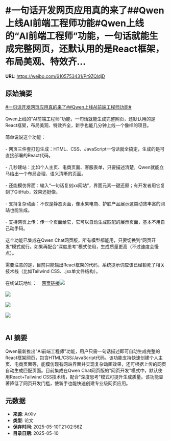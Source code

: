 # #一句话开发网页应用真的来了##Qwen上线AI前端工程师功能#Qwen上线的“AI前端工程师”功能，一句话就能生成完整网页，还默认用的是React框架，布局美观、特效齐...

**URL**: https://weibo.com/6105753431/Pr9ZQldjD

## 原始摘要

<a href="https://m.weibo.cn/search?containerid=231522type%3D1%26t%3D10%26q%3D%23%E4%B8%80%E5%8F%A5%E8%AF%9D%E5%BC%80%E5%8F%91%E7%BD%91%E9%A1%B5%E5%BA%94%E7%94%A8%E7%9C%9F%E7%9A%84%E6%9D%A5%E4%BA%86%23&amp;extparam=%23%E4%B8%80%E5%8F%A5%E8%AF%9D%E5%BC%80%E5%8F%91%E7%BD%91%E9%A1%B5%E5%BA%94%E7%94%A8%E7%9C%9F%E7%9A%84%E6%9D%A5%E4%BA%86%23" data-hide=""><span class="surl-text">#一句话开发网页应用真的来了#</span></a><a href="https://m.weibo.cn/search?containerid=231522type%3D1%26t%3D10%26q%3D%23Qwen%E4%B8%8A%E7%BA%BFAI%E5%89%8D%E7%AB%AF%E5%B7%A5%E7%A8%8B%E5%B8%88%E5%8A%9F%E8%83%BD%23&amp;extparam=%23Qwen%E4%B8%8A%E7%BA%BFAI%E5%89%8D%E7%AB%AF%E5%B7%A5%E7%A8%8B%E5%B8%88%E5%8A%9F%E8%83%BD%23" data-hide=""><span class="surl-text">#Qwen上线AI前端工程师功能#</span></a><br><br>Qwen上线的“AI前端工程师”功能，一句话就能生成完整网页，还默认用的是React框架，布局美观、特效齐全，新手也能几分钟上线一个像样的项目。<br><br>简单说说这个功能：<br><br>- 网页三件套打包生成：HTML、CSS、JavaScript一句话就全搞定，生成的是可直接部署的React代码。<br><br>- 几秒建站：比如个人主页、电商页面、客服表单，只要描述清楚，Qwen就能立马给出一个布局合理、语义清晰的页面。<br><br>- 还能模仿界面：输入“一句话复刻xx网站”，界面元素一键还原；有开发者用它复刻了GitHub，效果还挺像。<br><br>- 支持复杂动画：不仅是静态页面，像水果电商、护肤产品展示这类动效丰富的网站也能生成。<br><br>- 支持网页上传：传一个页面给它，它可以自动生成匹配的展示页面，基本不用自己动手码。<br><br>这个功能已集成在Qwen Chat网页版，所有模型都能用，只要切换到“网页开发”模式就行。如果再配合“深度思考”模式使用，生成质量更高（不过速度会慢点）。<br><br>需要注意的是，目前只能输出React框架的代码，系统提示词应该已经锁死了相关技术栈（比如Tailwind CSS、.jsx单文件结构）。<br><br>在线试玩地址：<a href="https://weibo.cn/sinaurl?u=https%3A%2F%2Fchat.qwen.ai%2F" data-hide=""><span class="url-icon"><img style="width: 1rem;height: 1rem" src="https://h5.sinaimg.cn/upload/2015/09/25/3/timeline_card_small_web_default.png" referrerpolicy="no-referrer"></span><span class="surl-text">网页链接</span></a><img style="" src="https://tvax1.sinaimg.cn/large/006Fd7o3gy1i1aafpm1afj30qg0zk7gj.jpg" referrerpolicy="no-referrer"><br><br><img style="" src="https://tvax4.sinaimg.cn/large/006Fd7o3gy1i1aaf4kcbnj30zk0ohqht.jpg" referrerpolicy="no-referrer"><br><br><img style="" src="https://tvax1.sinaimg.cn/large/006Fd7o3gy1i1aagmltkqg30p00w6b2e.gif" referrerpolicy="no-referrer"><br><br><img style="" src="https://tvax3.sinaimg.cn/large/006Fd7o3gy1i1aago76xkj30xc0li139.jpg" referrerpolicy="no-referrer"><br><br>

## AI 摘要

Qwen最新推出"AI前端工程师"功能，用户只需一句话描述即可自动生成完整的React框架网页，包含HTML/CSS/JavaScript代码。该功能支持快速创建个人主页、电商页面等，能模仿现有网站界面并实现复杂动画效果，还可根据上传的网页自动生成匹配页面。目前集成在Qwen Chat网页版的"网页开发"模式中，默认使用React+Tailwind CSS技术栈，配合"深度思考"模式可提升生成质量。该功能显著降低了网页开发门槛，使新手也能快速创建专业级网页应用。

## 元数据

- **来源**: ArXiv
- **类型**: 论文
- **保存时间**: 2025-05-10T21:02:56Z
- **目录日期**: 2025-05-10
